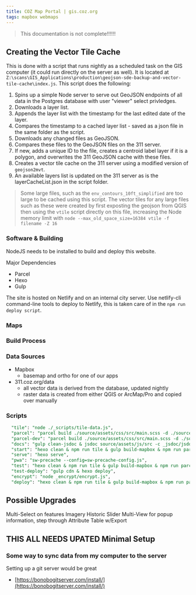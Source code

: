 ```yaml
---
title: COZ Map Portal | gis.coz.org
tags: mapbox webmaps
---
```


>This documentation is not complete!!!!!!

## Creating the Vector Tile Cache

This is done with a script that runs nightly as a scheduled task on the GIS computer (it could run directly on the server as well). It is located at ``Z:\scans\GIS_Applications\production\geojson-sde-backup-and-vector-tile-cache\index.js``. This script does the following:

1. Spins up a simple Node server to serve out GeoJSON endpoints of all data in the Postgres database with user "viewer" select privledges.
2. Downloads a layer list.
3. Appends the layer list with the timestamp for the last edited date of the layer.
4. Compares the timestamp to a cached layer list - saved as a json file in the same folder as the script.
5. Downloads any changed files as GeoJSON.
6. Compares these files to the GeoJSON files on the 311 server.
7. If new, adds a unique ID to the file, creates a centroid label layer if it is a polygon, and overwrites the 311 GeoJSON cache with these files.
8. Creates a vector tile cache on the 311 server using a modified version of ``geojson2mvt``.
9. An available layers list is updated on the 311 server as is the layerCacheList.json in the script folder.

>Some large files, such as the ``env_contours_10ft_simplified`` are too large to be cached using this script. The vector tiles for any large files such as these were created by first exposting the geojson from QGIS then using the ``vtile`` script directly on this file, increasing the Node memory limit with ``node --max_old_space_size=16384 vtile -f filename -Z 16`` 


### Software & Building
NodeJS needs to be installed to build and deploy this website.

Major Dependencies
- Parcel
- Hexo
- Gulp

The site is hosted on Netlify and on an internal city server. Use netlify-cli command-line tools to deploy to Netlify, this is taken care of in the ``npm run deploy script``. 

### Maps

### Build Process

### Data Sources

- Mapbox
	- basemap and ortho for one of our apps
- 311.coz.org/data
	- all vector data is derived from the database, updated nightly
	- raster data is created from either QGIS or ArcMap/Pro and copied over manually

### Scripts

```sql
  "tile": "node ./_scripts/tile-data.js",
  "parcel": "parcel build ./source/assets/css/src/main.scss -d ./source/assets/css/dist & parcel build ./source/assets/js/build/coz-scripts-parcel.js --global cozMAP -d ./source/assets/js/dist --out-file coz-scripts.min.js --no-source-maps",
  "parcel-dev": "parcel build ./source/assets/css/src/main.scss -d ./source/assets/css/dist & parcel build ./source/assets/js/build/coz-scripts-parcel.js --no-minify --global cozMAP -d ./source/assets/js/dist --out-file coz-scripts.min.js --detailed-report",
  "docs": "gulp clean-jsdoc & jsdoc source/assets/js/src -c _jsdoc/jsdoc.json -d source/pages/docs",
  "start": "hexo clean & npm run tile & gulp build-mapbox & npm run parcel-dev & hexo serve",
  "serve": "hexo serve",
  "pwa": "sw-precache --config=sw-precache-config.js",
  "test": "hexo clean & npm run tile & gulp build-mapbox & npm run parcel & npm run docs & hexo generate & npm run pwa & http-server -p 4000 -o -c -1",
  "test-deploy": "gulp cdn & hexo deploy",
  "encrypt": "node _encrypt/encrypt.js",
  "deploy": "hexo clean & npm run tile & gulp build-mapbox & npm run parcel & npm run docs & hexo generate & gulp clean-public & gulp cdn & npm run pwa & netlify deploy --prod"
```

## Possible Upgrades
Multi-Select on features
Imagery Historic Slider
Multi-View for popup information, step through
Attribute Table w/Export

## THIS ALL NEEDS UPATED Minimal Setup

### Some way to sync data from my computer to the server

Setting up a git server would be great
 - [https://bonobogitserver.com/install/](https://bonobogitserver.com/install/)